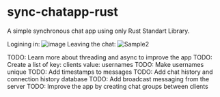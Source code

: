 # sync-chatapp-rust

A simple synchronous chat app using only Rust Standart Library. 

Logining in:
![image](https://user-images.githubusercontent.com/31252795/132867311-6a7b6b74-a3d3-4348-b097-375089679fbe.png)
Leaving the chat:
![Sample2](https://user-images.githubusercontent.com/31252795/132867352-a1cd1616-6f22-4cd4-a3d0-3579cbe041cd.JPG)


TODO: Learn more about threading and async to improve the app
TODO: Create a list of key: clients value: usernames
TODO: Make usernames unique
TODO: Add timestamps to messages
TODO: Add chat history and connection history database 
TODO: Add broadcast messaging from the server
TODO: Improve the app by creating chat groups between clients
